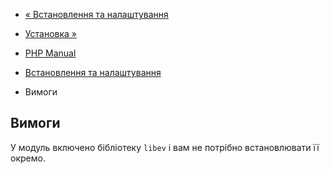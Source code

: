 - [« Встановлення та налаштування](ev.setup.md)
- [Установка »](ev.installation.md)

- [PHP Manual](index.md)
- [Встановлення та налаштування](ev.setup.md)
- Вимоги

## Вимоги

У модуль включено бібліотеку `libev` і вам не потрібно встановлювати її
окремо.
